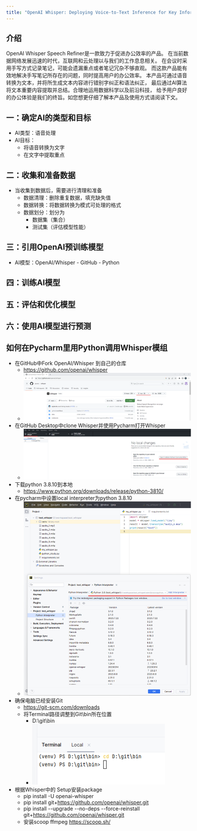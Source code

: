 ```yaml
---
title: "OpenAI Whisper: Deploying Voice-to-Text Inference for Key Information Extraction"
---
```

## 介绍
OpenAI Whisper Speech Refiner是一款致力于促进办公效率的产品。
在当前数据网络发展迅速的时代，互联网和云处理以与我们的工作息息相关。
在会议时采用手写方式记录笔记，可能会遗漏重点或者笔记冗杂不够直观。
而这款产品能有效地解决手写笔记所存在的问题，同时提高用户的办公效率。
本产品可通过语音转换为文本，并将所生成文本内容进行错别字纠正和语法纠正，
最后通过AI算法将文本重要内容提取并总结。合理地运用数据科学以及前沿科技，
给予用户良好的办公体验是我们的终旨。如您想更仔细了解本产品及使用方式请阅读下文。
## 一：确定AI的类型和目标
* AI类型：语音处理
* AI目标：
  * 将语音转换为文字
  * 在文字中提取重点
## 二：收集和准备数据
* 当收集到数据后，需要进行清理和准备
  * 数据清理：删除重复数据，填充缺失值
  * 数据转换：将数据转换为模式可处理的格式
  * 数据划分：划分为
    * 数据集（集合）
    * 测试集（评估模型性能）

## 三：引用OpenAI预训练模型
* AI模型：OpenAI/Whisper - GitHub - Python

## 四：训练AI模型

## 五：评估和优化模型

## 六：使用AI模型进行预测

## 如何在Pycharm里用Python调用Whisper模组
* 在GitHub中Fork OpenAI/Whisper 到自己的仓库
  * https://github.com/openai/whisper
  * ![OpenAI Whisper](/assets/images/openai_whisper.png)
* 在GitHub Desktop中clone Whisper并使用Pycharm打开Whisper
  * ![Clone Whisper](/assets/images/clone_whisper.png)
* 下载python 3.8.10到本地
  * https://www.python.org/downloads/release/python-3810/
* 在pycharm中设置local interpreter为python 3.8.10
  * ![Interpreter_Setting](/assets/images/pycharm_interpreter_3810.png)
* 确保电脑已经安装Git
  * https://git-scm.com/downloads
  * 将Terminal路径调整到Git\bin所在位置
    * D:\git\bin
    * ![Terminal Setting](/assets/images/terminal_git_setting.png)
* 根据Whisper中的 Setup安装package
  * pip install -U openai-whisper
  * pip install git+https://github.com/openai/whisper.git
  * pip install --upgrade --no-deps --force-reinstall git+https://github.com/openai/whisper.git
  * 安装scoop ffmpeg https://scoop.sh/

